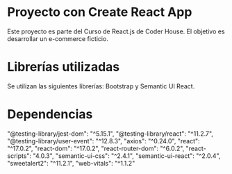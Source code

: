 # Proyecto con Create React App

Este proyecto es parte del Curso de React.js de Coder House. El objetivo es desarrollar un e-commerce ficticio.

# Librerías utilizadas

Se utilizan las siguientes librerías:
Bootstrap y Semantic UI React.

# Dependencias

"@testing-library/jest-dom": "^5.15.1",
"@testing-library/react": "^11.2.7",
"@testing-library/user-event": "^12.8.3",
"axios": "^0.24.0",
"react": "^17.0.2",
"react-dom": "^17.0.2",
"react-router-dom": "^6.0.2",
"react-scripts": "4.0.3",
"semantic-ui-css": "^2.4.1",
"semantic-ui-react": "^2.0.4",
"sweetalert2": "^11.2.1",
"web-vitals": "^1.1.2"

